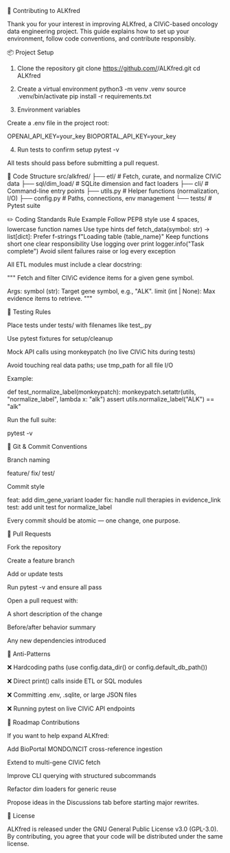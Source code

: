🧬 Contributing to ALKfred

Thank you for your interest in improving ALKfred, a CIViC-based oncology data engineering project.
This guide explains how to set up your environment, follow code conventions, and contribute responsibly.

📦 Project Setup
1. Clone the repository
git clone https://github.com/<your-username>/ALKfred.git
cd ALKfred

2. Create a virtual environment
python3 -m venv .venv
source .venv/bin/activate
pip install -r requirements.txt

3. Environment variables

Create a .env file in the project root:

OPENAI_API_KEY=your_key
BIOPORTAL_API_KEY=your_key

4. Run tests to confirm setup
pytest -v


All tests should pass before submitting a pull request.

🧱 Code Structure
src/alkfred/
├── etl/                 # Fetch, curate, and normalize CIViC data
├── sql/dim_load/        # SQLite dimension and fact loaders
├── cli/                 # Command-line entry points
├── utils.py             # Helper functions (normalization, I/O)
├── config.py            # Paths, connections, env management
└── tests/               # Pytest suite

✏️ Coding Standards
Rule	Example
Follow PEP8 style	use 4 spaces, lowercase function names
Use type hints	def fetch_data(symbol: str) -> list[dict]:
Prefer f-strings	f"Loading table {table_name}"
Keep functions short	one clear responsibility
Use logging over print	logger.info("Task complete")
Avoid silent failures	raise or log every exception

All ETL modules must include a clear docstring:

"""
Fetch and filter CIViC evidence items for a given gene symbol.

Args:
    symbol (str): Target gene symbol, e.g., "ALK".
    limit (int | None): Max evidence items to retrieve.
"""

🧪 Testing Rules

Place tests under tests/ with filenames like test_<module>.py

Use pytest fixtures for setup/cleanup

Mock API calls using monkeypatch (no live CIViC hits during tests)

Avoid touching real data paths; use tmp_path for all file I/O

Example:

def test_normalize_label(monkeypatch):
    monkeypatch.setattr(utils, "normalize_label", lambda x: "alk")
    assert utils.normalize_label("ALK") == "alk"


Run the full suite:

pytest -v

🧩 Git & Commit Conventions

Branch naming

feature/<short-description>
fix/<short-description>
test/<short-description>


Commit style

feat: add dim_gene_variant loader
fix: handle null therapies in evidence_link
test: add unit test for normalize_label


Every commit should be atomic — one change, one purpose.

🔄 Pull Requests

Fork the repository

Create a feature branch

Add or update tests

Run pytest -v and ensure all pass

Open a pull request with:

A short description of the change

Before/after behavior summary

Any new dependencies introduced

🚫 Anti-Patterns

❌ Hardcoding paths (use config.data_dir() or config.default_db_path())

❌ Direct print() calls inside ETL or SQL modules

❌ Committing .env, .sqlite, or large JSON files

❌ Running pytest on live CIViC API endpoints

🧭 Roadmap Contributions

If you want to help expand ALKfred:

Add BioPortal MONDO/NCIT cross-reference ingestion

Extend to multi-gene CIViC fetch

Improve CLI querying with structured subcommands

Refactor dim loaders for generic reuse

Propose ideas in the Discussions tab before starting major rewrites.

🪪 License

ALKfred is released under the GNU General Public License v3.0 (GPL-3.0).
By contributing, you agree that your code will be distributed under the same license.